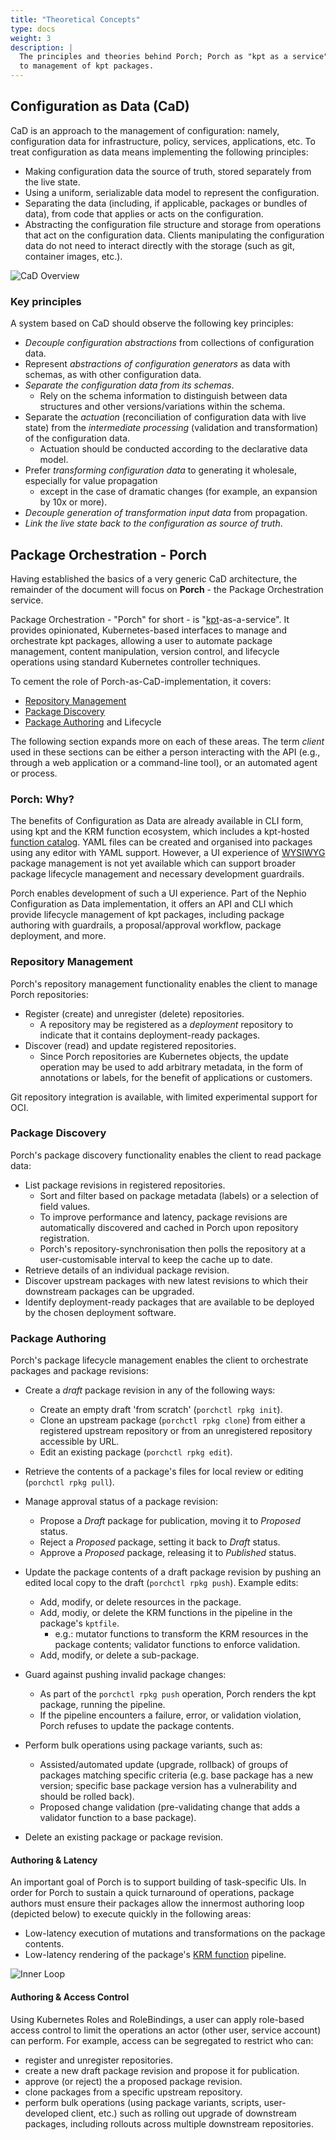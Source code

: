 ```yaml
---
title: "Theoretical Concepts"
type: docs
weight: 3
description: |
  The principles and theories behind Porch; Porch as "kpt as a service", implementing a "configuration as data" approach
  to management of kpt packages.
---
```


## Configuration as Data (CaD)

CaD is an approach to the management of configuration: namely, configuration data for infrastructure, policy, services,
applications, etc. To treat configuration as data means implementing the following principles:

* Making configuration data the source of truth, stored separately from the live state.
* Using a uniform, serializable data model to represent the configuration.
* Separating the data (including, if applicable, packages or bundles of data), from code that applies or acts on the
  configuration.
* Abstracting the configuration file structure and storage from operations that act on the configuration data. Clients
  manipulating the configuration data do not need to interact directly with the storage (such as git, container images,
  etc.).

![CaD Overview](/static/images/porch/CaD-Overview.svg)

### Key principles

A system based on CaD should observe the following key principles:

* *Decouple configuration abstractions* from collections of configuration data.
* Represent *abstractions of configuration generators* as data with schemas, as with other configuration data.
* *Separate the configuration data from its schemas*.
  * Rely on the schema information to distinguish between data structures and other versions/variations within the schema.
* Separate the *actuation* (reconciliation of configuration data with live state) from the *intermediate processing*
  (validation and transformation) of the configuration data.
  * Actuation should be conducted according to the declarative data model.
* Prefer *transforming configuration data* to generating it wholesale, especially for value propagation
  * except in the case of dramatic changes (for example, an expansion by 10x or more).
* *Decouple generation of transformation input data* from propagation.
* *Link the live state back to the configuration as source of truth*.

## Package Orchestration - Porch

Having established the basics of a very generic CaD architecture, the remainder of the document will focus
on **Porch** - the Package Orchestration service.

Package Orchestration - "Porch" for short - is "[kpt][kpt]-as-a-service". It provides opinionated, Kubernetes-based interfaces
to manage and orchestrate kpt packages, allowing a user to automate package management, content manipulation, version control,
and lifecycle operations using standard Kubernetes controller techniques.

To cement the role of Porch-as-CaD-implementation, it covers:

* [Repository Management](#repository-management)
* [Package Discovery](#package-discovery)
* [Package Authoring](#package-authoring) and Lifecycle

The following section expands more on each of these areas. The term *client* used in these sections can be either a person
interacting with the API (e.g., through a web application or a command-line tool), or an automated agent or process.

### Porch: Why?

The benefits of Configuration as Data are already available in CLI form, using kpt and the KRM function ecosystem, which
includes a kpt-hosted [function catalog](https://catalog.kpt.dev/). YAML files can be created and organised into packages
using any editor with YAML support. However, a UI experience of [WYSIWYG](https://en.wikipedia.org/wiki/WYSIWYG) package
management is not yet available which can support broader package lifecycle management and necessary development guardrails.

Porch enables development of such a UI experience. Part of the Nephio Configuration as Data implementation, it offers an
API and CLI which provide lifecycle management of kpt packages, including package authoring with guardrails, a proposal/approval
workflow, package deployment, and more.


### Repository Management

Porch's repository management functionality enables the client to manage Porch repositories:

* Register (create) and unregister (delete) repositories.
  * A repository may be registered as a *deployment* repository to indicate that it contains deployment-ready packages.
* Discover (read) and update registered repositories.
  * Since Porch repositories are Kubernetes objects, the update operation may be used to add arbitrary metadata, in the
    form of annotations or labels, for the benefit of applications or customers.

Git repository integration is available, with limited experimental support for OCI.

### Package Discovery

Porch's package discovery functionality enables the client to read package data:

* List package revisions in registered repositories.
  * Sort and filter based on package metadata (labels) or a selection of field values.
  * To improve performance and latency, package revisions are automatically discovered and cached in Porch upon repository
    registration.
  * Porch's repository-synchronisation then polls the repository at a user-customisable interval to keep the cache up to date.
* Retrieve details of an individual package revision.
* Discover upstream packages with new latest revisions to which their downstream packages can be upgraded.
* Identify deployment-ready packages that are available to be deployed by the chosen deployment software.

### Package Authoring

Porch's package lifecycle management enables the client to orchestrate packages and package revisions:

* Create a *draft* package revision in any of the following ways:
  * Create an empty draft 'from scratch' (`porchctl rpkg init`).
  * Clone an upstream package (`porchctl rpkg clone`) from either a registered upstream repository or from an unregistered
    repository accessible by URL.
  * Edit an existing package (`porchctl rpkg edit`).

* Retrieve the contents of a package's files for local review or editing (`porchctl rpkg pull`).

* Manage approval status of a package revision:
  * Propose a *Draft* package for publication, moving it to *Proposed* status.
  * Reject a *Proposed* package, setting it back to *Draft* status.
  * Approve a *Proposed* package, releasing it to *Published* status.

* Update the package contents of a draft package revision by pushing an edited local copy to the draft (`porchctl rpkg push`).
  Example edits:
  * Add, modify, or delete resources in the package.
  * Add, modiy, or delete the KRM functions in the pipeline in the package's `kptfile`.
    * e.g.: mutator functions to transform the KRM resources in the package contents; validator functions to enforce validation.
  * Add, modify, or delete a sub-package.

* Guard against pushing invalid package changes:
  * As part of the `porchctl rpkg push` operation, Porch renders the kpt package, running the pipeline.
  * If the pipeline encounters a failure, error, or validation violation, Porch refuses to update the package contents.

* Perform bulk operations using package variants, such as:
  * Assisted/automated update (upgrade, rollback) of groups of packages matching specific criteria (e.g. base package has
    a new version; specific base package version has a vulnerability and should be rolled back).
  * Proposed change validation (pre-validating change that adds a validator function to a base package).

* Delete an existing package or package revision.

#### Authoring & Latency

An important goal of Porch is to support building of task-specific UIs. In order for Porch to sustain a quick turnaround
of operations, package authors must ensure their packages allow the innermost authoring loop (depicted below) to execute
quickly in the following areas:
* Low-latency execution of mutations and transformations on the package contents.
* Low-latency rendering of the package's [KRM function][krm functions] pipeline.

![Inner Loop](/static/images/porch/Porch-Inner-Loop.svg)

#### Authoring & Access Control

Using Kubernetes Roles and RoleBindings, a user can apply role-based access control to limit the operations an actor (other
user, service account) can perform. For example, access can be segregated to restrict who can:

* register and unregister repositories.
* create a new draft package revision and propose it for publication.
* approve (or reject) the a proposed package revision.
* clone packages from a specific upstream repository.
* perform bulk operations (using package variants, scripts, user-developed client, etc.) such as rolling out upgrade of
  downstream packages, including rollouts across multiple downstream repositories.

<!-- Reference links -->
[Config Sync]: https://cloud.google.com/anthos-config-management/docs/config-sync-overview
[kpt]: https://kpt.dev/
[krm]: https://github.com/kubernetes/design-proposals-archive/blob/main/architecture/resource-management.md
[krm functions]: https://github.com/kubernetes-sigs/kustomize/blob/master/cmd/config/docs/api-conventions/functions-spec.md
[Porch]: https://github.com/nephio-project/porch